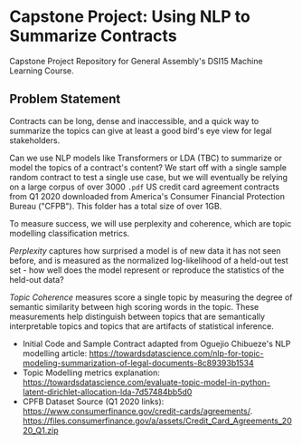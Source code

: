 # Capstone Project: Using NLP to Summarize Contracts
Capstone Project Repository for General Assembly's DSI15 Machine Learning Course.

## Problem Statement 
Contracts can be long, dense and inaccessible, and a quick way to summarize the topics can give at least a good bird's eye view for legal stakeholders.

Can we use NLP models like Transformers or LDA (TBC) to summarize or model the topics of a contract's content? We start off with a single sample random contract to test a single use case, but we will eventually be relying on a large corpus of over 3000 `.pdf` US credit card agreement contracts from Q1 2020 downloaded from America's Consumer Financial Protection Bureau ("CFPB"). This folder has a total size of over 1GB.

To measure success, we will use perplexity and coherence, which are topic modelling classification metrics.

*Perplexity* captures how surprised a model is of new data it has not seen before, and is measured as the normalized log-likelihood of a held-out test set - how well does the model represent or reproduce the statistics of the held-out data?

*Topic Coherence* measures score a single topic by measuring the degree of semantic similarity between high scoring words in the topic. These measurements help distinguish between topics that are semantically interpretable topics and topics that are artifacts of statistical inference. 

* Initial Code and Sample Contract adapted from Oguejio Chibueze's NLP modelling article:
https://towardsdatascience.com/nlp-for-topic-modeling-summarization-of-legal-documents-8c89393b1534
* Topic Modelling metrics explanation:
https://towardsdatascience.com/evaluate-topic-model-in-python-latent-dirichlet-allocation-lda-7d57484bb5d0
* CPFB Dataset Source (Q1 2020 links):
https://www.consumerfinance.gov/credit-cards/agreements/.
https://files.consumerfinance.gov/a/assets/Credit_Card_Agreements_2020_Q1.zip